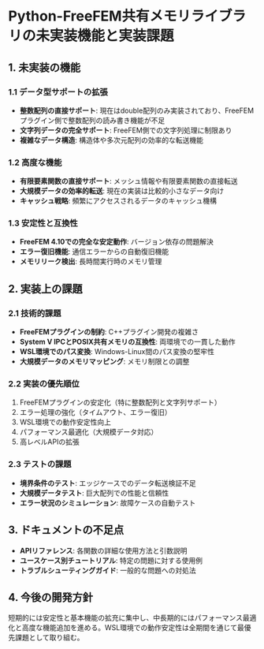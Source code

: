 # Python-FreeFEM共有メモリライブラリの未実装機能と実装課題

## 1. 未実装の機能

### 1.1 データ型サポートの拡張
- **整数配列の直接サポート**: 現在はdouble配列のみ実装されており、FreeFEMプラグイン側で整数配列の読み書き機能が不足
- **文字列データの完全サポート**: FreeFEM側での文字列処理に制限あり
- **複雑なデータ構造**: 構造体や多次元配列の効率的な転送機能

### 1.2 高度な機能
- **有限要素関数の直接サポート**: メッシュ情報や有限要素関数の直接転送
- **大規模データの効率的転送**: 現在の実装は比較的小さなデータ向け
- **キャッシュ戦略**: 頻繁にアクセスされるデータのキャッシュ機構

### 1.3 安定性と互換性
- **FreeFEM 4.10での完全な安定動作**: バージョン依存の問題解決
- **エラー復旧機能**: 通信エラーからの自動復旧機能
- **メモリリーク検出**: 長時間実行時のメモリ管理

## 2. 実装上の課題

### 2.1 技術的課題
- **FreeFEMプラグインの制約**: C++プラグイン開発の複雑さ
- **System V IPCとPOSIX共有メモリの互換性**: 両環境での一貫した動作
- **WSL環境でのパス変換**: Windows-Linux間のパス変換の堅牢性
- **大規模データのメモリマッピング**: メモリ制限との調整

### 2.2 実装の優先順位
1. FreeFEMプラグインの安定化（特に整数配列と文字列サポート）
2. エラー処理の強化（タイムアウト、エラー復旧）
3. WSL環境での動作安定性向上
4. パフォーマンス最適化（大規模データ対応）
5. 高レベルAPIの拡張

### 2.3 テストの課題
- **境界条件のテスト**: エッジケースでのデータ転送検証不足
- **大規模データテスト**: 巨大配列での性能と信頼性
- **エラー状況のシミュレーション**: 故障ケースの自動テスト

## 3. ドキュメントの不足点

- **APIリファレンス**: 各関数の詳細な使用方法と引数説明
- **ユースケース別チュートリアル**: 特定の問題に対する使用例
- **トラブルシューティングガイド**: 一般的な問題への対処法

## 4. 今後の開発方針

短期的には安定性と基本機能の拡充に集中し、中長期的にはパフォーマンス最適化と高度な機能追加を進める。WSL環境での動作安定性は全期間を通じて最優先課題として取り組む。 